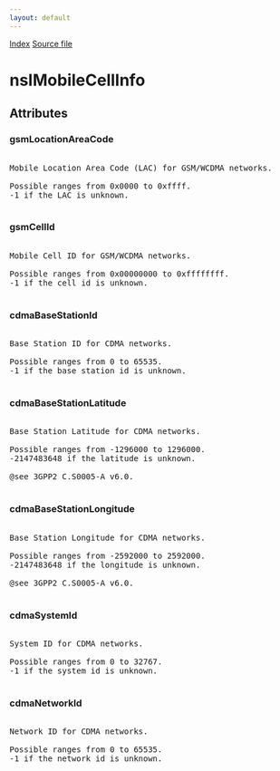 ```yaml
---
layout: default
---
```

<div id='links'><a href="../index.html">Index</a>
<a href="http://dxr.mozilla.org/mozilla-central/source/dom/mobileconnection/interfaces/nsIMobileCellInfo.idl">Source file</a>
</div>

# nsIMobileCellInfo #

## Attributes ##

### gsmLocationAreaCode ###
<pre>  
Mobile Location Area Code (LAC) for GSM/WCDMA networks.  
  
Possible ranges from 0x0000 to 0xffff.  
-1 if the LAC is unknown.  
  
</pre>
### gsmCellId ###
<pre>  
Mobile Cell ID for GSM/WCDMA networks.  
  
Possible ranges from 0x00000000 to 0xffffffff.  
-1 if the cell id is unknown.  
  
</pre>
### cdmaBaseStationId ###
<pre>  
Base Station ID for CDMA networks.  
  
Possible ranges from 0 to 65535.  
-1 if the base station id is unknown.  
  
</pre>
### cdmaBaseStationLatitude ###
<pre>  
Base Station Latitude for CDMA networks.  
  
Possible ranges from -1296000 to 1296000.  
-2147483648 if the latitude is unknown.  
  
@see 3GPP2 C.S0005-A v6.0.  
  
</pre>
### cdmaBaseStationLongitude ###
<pre>  
Base Station Longitude for CDMA networks.  
  
Possible ranges from -2592000 to 2592000.  
-2147483648 if the longitude is unknown.  
  
@see 3GPP2 C.S0005-A v6.0.  
  
</pre>
### cdmaSystemId ###
<pre>  
System ID for CDMA networks.  
  
Possible ranges from 0 to 32767.  
-1 if the system id is unknown.  
  
</pre>
### cdmaNetworkId ###
<pre>  
Network ID for CDMA networks.  
  
Possible ranges from 0 to 65535.  
-1 if the network id is unknown.  
  
</pre>